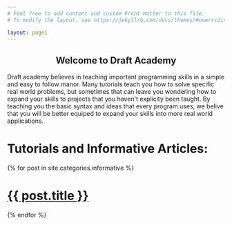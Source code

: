 ```yaml
---
# Feel free to add content and custom Front Matter to this file.
# To modify the layout, see https://jekyllrb.com/docs/themes/#overriding-theme-defaults

layout: page1
---
```


## <center>Welcome to Draft Academy</center>

Draft academy believes in teaching important programming skills in a simple and easy to follow
manor. Many tutorials teach you how to solve specific real world problems, but sometimes that 
can leave you wondering how to expand your skills to projects that you haven't explicity been 
taught. By teaching you the basic syntax and ideas that every program uses, we belive that you
will be better equiped to expand your skills into more real world applications.

# Tutorials and Informative Articles:

{% for post in site.categories.informative %}
<h1><a href="{{site.baseurl}}{{ post.url }}">{{ post.title }}</a></h1>
{% endfor %}
